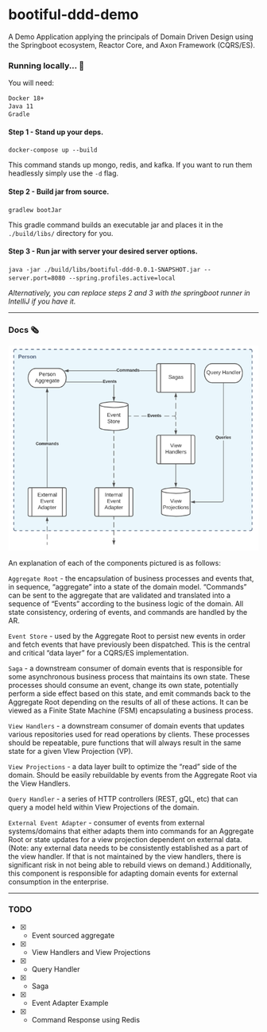 # bootiful-ddd-demo
A Demo Application applying the principals of Domain Driven Design using the Springboot ecosystem, Reactor Core, and Axon Framework (CQRS/ES).

### Running locally... 🏃

You will need:

```
Docker 18+
Java 11
Gradle
```

#### **Step 1** - Stand up your deps. 

`docker-compose up --build`

This command stands up mongo, redis, and kafka. If you want to run them headlessly simply use the `-d` flag.

#### **Step 2** - Build jar from source.

`gradlew bootJar`

This gradle command builds an executable jar and places it in the `./build/libs/` directory for you. 


#### **Step 3** - Run jar with server your desired server options.

`java -jar ./build/libs/bootiful-ddd-0.0.1-SNAPSHOT.jar --server.port=8080 --spring.profiles.active=local`


*Alternatively, you can replace steps 2 and 3 with the springboot runner in IntelliJ if you have it.*

---
### Docs 🗞

![High Level Architecture](https://github.com/LifewayIT/bootiful-ddd-demo/blob/master/architecture/component_high_level.png?raw=true)

An explanation of each of the components pictured is as follows:

`Aggregate Root` - the encapsulation of business processes and events that, in sequence, “aggregate” into a state of the domain model. “Commands” can be sent to the aggregate that are validated and translated into a sequence of “Events” according to the business logic of the domain. All state consistency, ordering of events, and commands are handled by the AR.

`Event Store` - used by the Aggregate Root to persist new events in order and fetch events that have previously been dispatched. This is the central and critical “data layer” for a CQRS/ES implementation.

`Saga` - a downstream consumer of domain events that is responsible for some asynchronous business process that maintains its own state. These processes should consume an event, change its own state, potentially perform a side effect based on this state, and emit commands back to the Aggregate Root depending on the results of all of these actions. It can be viewed as a Finite State Machine (FSM) encapsulating a business process.

`View Handlers` - a downstream consumer of domain events that updates various repositories used for read operations by clients. These processes should be repeatable, pure functions that will always result in the same state for a given VIew Projection (VP).

`View Projections` - a data layer built to optimize the “read” side of the domain. Should be easily rebuildable by events from the Aggregate Root via the View Handlers.

`Query Handler` - a series of HTTP controllers (REST, gQL, etc) that can query a model held within View Projections of the domain.

`External Event Adapter` - consumer of events from external systems/domains that either adapts them into commands for an Aggregate Root or state updates for a view projection dependent on external data. (Note: any external data needs to be consistently established as a part of the view handler. If that is not maintained by the view handlers, there is significant risk in not being able to rebuild views on demand.) Additionally, this component is responsible for adapting domain events for external consumption in the enterprise.


---
### TODO
- [x] - Event sourced aggregate
- [x] - View Handlers and View Projections
- [x] - Query Handler
- [x] - Saga
- [x] - Event Adapter Example
- [x] - Command Response using Redis
